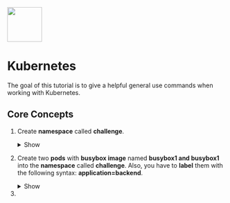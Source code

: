 <img src="https://user-images.githubusercontent.com/8485060/146396141-6682bb2b-8712-465e-a0a1-241c99d88486.png" width=80 height="80"/>
<h1>Kubernetes</h1>
The goal of this tutorial is to give a helpful general use commands when working with Kubernetes.<br>
<h2>Core Concepts </h2>

1. Create <b>namespace</b> called <b>challenge</b>.
      <details><summary>Show</summary>

      ```
      kubectl create ns challenge
      ```
      </details>
2. Create two <b>pods</b> with <b>busybox image</b> named <b>busybox1 and busybox1</b> into the <b>namespace</b> called <b>challenge</b>. Also, you have to <b>label</b> them with the following syntax: <b>application=backend</b>.
      <details><summary>Show</summary>

      ```
      kubectl create ns challenge
      ```
      </details>
3. 



